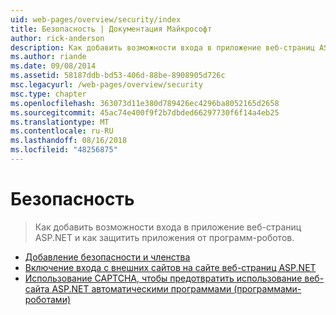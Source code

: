 ```yaml
---
uid: web-pages/overview/security/index
title: Безопасность | Документация Майкрософт
author: rick-anderson
description: Как добавить возможности входа в приложение веб-страниц ASP.NET и как защитить приложения от программ-роботов.
ms.author: riande
ms.date: 09/08/2014
ms.assetid: 58187ddb-bd53-406d-88be-8908905d726c
msc.legacyurl: /web-pages/overview/security
msc.type: chapter
ms.openlocfilehash: 363073d11e380d789426ec4296ba8052165d2658
ms.sourcegitcommit: 45ac74e400f9f2b7dbded66297730f6f14a4eb25
ms.translationtype: MT
ms.contentlocale: ru-RU
ms.lasthandoff: 08/16/2018
ms.locfileid: "48256875"
---
```

<a name="security"></a>Безопасность
====================
> Как добавить возможности входа в приложение веб-страниц ASP.NET и как защитить приложения от программ-роботов.


- [Добавление безопасности и членства](16-adding-security-and-membership.md)
- [Включение входа с внешних сайтов на сайте веб-страниц ASP.NET](enabling-login-from-external-sites-in-an-aspnet-web-pages-site.md)
- [Использование CAPTCHA, чтобы предотвратить использование веб-сайта ASP.NET автоматическими программами (программами-роботами)](using-a-catpcha-to-prevent-automated-programs-bots-from-using-your-aspnet-web-site.md)
